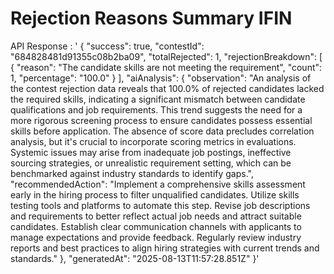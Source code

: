 # Rejection Reasons Summary IFIN

API Response :
' {
    "success": true,
    "contestId": "684828481d91355c08b2ba09",
    "totalRejected": 1,
    "rejectionBreakdown": [
        {
            "reason": "The candidate skills are not meeting the requirement",
            "count": 1,
            "percentage": "100.0"
        }
    ],
    "aiAnalysis": {
        "observation": "An analysis of the contest rejection data reveals that 100.0% of rejected candidates lacked the required skills, indicating a significant mismatch between candidate qualifications and job requirements. This trend suggests the need for a more rigorous screening process to ensure candidates possess essential skills before application. The absence of score data precludes correlation analysis, but it's crucial to incorporate scoring metrics in evaluations. Systemic issues may arise from inadequate job postings, ineffective sourcing strategies, or unrealistic requirement setting, which can be benchmarked against industry standards to identify gaps.",
        "recommendedAction": "Implement a comprehensive skills assessment early in the hiring process to filter unqualified candidates. Utilize skills testing tools and platforms to automate this step. Revise job descriptions and requirements to better reflect actual job needs and attract suitable candidates. Establish clear communication channels with applicants to manage expectations and provide feedback. Regularly review industry reports and best practices to align hiring strategies with current trends and standards."
    },
    "generatedAt": "2025-08-13T11:57:28.851Z"
}'
